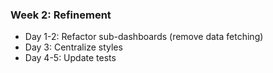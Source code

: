 ### Week 2: Refinement

- Day 1-2: Refactor sub-dashboards (remove data fetching)
- Day 3: Centralize styles
- Day 4-5: Update tests
